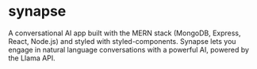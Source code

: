 # synapse
A conversational AI app built with the MERN stack (MongoDB, Express, React, Node.js) and styled with styled-components. Synapse lets you engage in natural language conversations with a powerful AI, powered by the Llama API.
